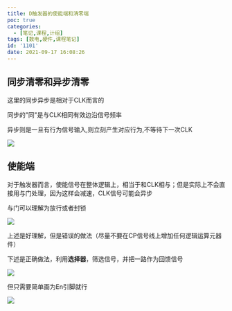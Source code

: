 ```yaml
---
title: D触发器的使能端和清零端
poc: true
categories:
  - [笔记,课程,计组]
tags: [数电,硬件,课程笔记]
id: '1101'
date: 2021-09-17 16:08:26
---
```


## 同步清零和异步清零

这里的同步异步是相对于CLK而言的

同步的"同"是与CLK相同有效边沿信号频率

异步则是一旦有行为信号输入,则立刻产生对应行为,不等待下一次CLK

![](https://raw.githubusercontent.com/Valkierja/ALLPIC/main/img/202303181050367.png)

## 使能端

对于触发器而言，使能信号在整体逻辑上，相当于和CLK相与；但是实际上不会直接用与门处理，因为这样会减速，CLK信号可能会异步

与门可以理解为放行或者封锁

![](https://raw.githubusercontent.com/Valkierja/ALLPIC/main/img/202303181050268.png)

上述是好理解，但是错误的做法（尽量不要在CP信号线上增加任何逻辑运算元器件）

下述是正确做法，利用**选择器**，筛选信号，并把一路作为回馈信号

![](https://raw.githubusercontent.com/Valkierja/ALLPIC/main/img/202303172057722.png)

但只需要简单画为En引脚就行

![](https://raw.githubusercontent.com/Valkierja/ALLPIC/main/img/202303181050237.png)